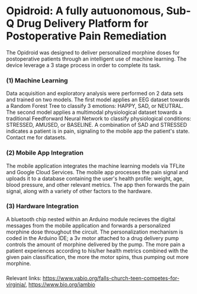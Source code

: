 # Opidroid: A fully autuonomous, Sub-Q Drug Delivery Platform for Postoperative Pain Remediation
The Opidroid was designed to deliver personalized morphine doses for postoperative patients through an intelligent use of machine learning. The device leverage a 3 stage process in order to complete its task.

### (1) Machine Learning
Data acquisition and exploratory analysis were performed on 2 data sets and trained on two models. The first model applies an EEG dataset towards a Random Forest Tree to classify 3 emotions: HAPPY, SAD, or NEUTRAL. The second model applies a multimodal physiological dataset towards a traditional Feedforward Neural Network to classify physiological conditions: STRESSED, AMUSED, or BASELINE. A combination of SAD and STRESSED indicates a patient is in pain, signaling to the mobile app the patient's state. Contact me for datasets. 
### (2) Mobile App Integration
The mobile application integrates the machine learning models via TFLite and Google Cloud Services. The mobile app processes the pain signal and uploads it to a database containing the user's health profile: weight, age, blood pressure, and other relevant metrics. The app then forwards the pain signal, along with a variety of other factors to the hardware.
### (3) Hardware Integration
A bluetooth chip nested within an Arduino module recieves the digital messages from the mobile application and forwards a personalized morphine dose throughout the circuit. The personalization mechanism is coded in the Arduino IDE; a 3v motor attached to a drug delivery pump controls the amount of morphine delivered by the pump. The more pain a patient experiences according to his/her health metrics combined with the given pain classification, the more the motor spins, thus pumping out more morphine. 
###
Relevant links: https://www.vabio.org/falls-church-teen-competes-for-virginia/, https://www.bio.org/iambio
